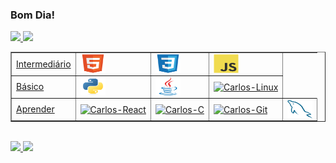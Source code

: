 ### Bom Dia!

<div> 
    <a href="https://github.com/cartulo">
    <img height="160em" src="https://github-readme-stats.vercel.app/api?username=CarlosMarquetti&show_icons=true&theme=tokyonight&include_all_commits=true&count_private=true"/>
    <img height="160em" src="https://github-readme-stats.vercel.app/api/top-langs/?username=CarlosMarquetti&layout=compact&langs_count=7&theme=tokyonight"/>
</div>
  
<div> 
 <table border="1">
        <tr>
            <td>Intermediário</td>
            <td><img align="center" alt="Caelos-HTML" height="30" width="40" src="https://raw.githubusercontent.com/devicons/devicon/master/icons/html5/html5-original.svg"></td>
            <td><img align="center" alt="Carlos-CSS" height="30" width="40" src="https://raw.githubusercontent.com/devicons/devicon/master/icons/css3/css3-original.svg"></td>
            <td><img align="center" alt="Carlos-JS" height="30" width="40" src="https://raw.githubusercontent.com/devicons/devicon/master/icons/javascript/javascript-original.svg"></td>
        </tr>
        <tr>
          <td>Básico</td>
            <td><img align="center" alt="Carlos-Python" height="30" width="40" src="https://raw.githubusercontent.com/devicons/devicon/master/icons/python/python-original.svg"></td>
            <td><img align="center" alt="Carlos-Java" height="30" width="40" src="https://raw.githubusercontent.com/devicons/devicon/master/icons/java/java-original.svg"></td>
            <td><img align="center" alt="Carlos-Linux" height="30" width="40" src="https://cdn.jsdelivr.net/gh/devicons/devicon/icons/linux/linux-original.svg" /></td>
          </tr>
        <tr>
          <td>Aprender</td>
          <td><img align="center" alt="Carlos-React" height="30" width="40" src="https://cdn.jsdelivr.net/gh/devicons/devicon/icons/react/react-original.svg"></td>
          <td><img align="center" alt="Carlos-C" height="30" width="40" src="https://cdn.jsdelivr.net/gh/devicons/devicon/icons/c/c-plain.svg" /></td>
          <td><img align="center" alt="Carlos-Git" height="30" width="40" src="https://cdn.jsdelivr.net/gh/devicons/devicon/icons/git/git-original.svg" /></td>
          <td><img align="center" alt="Carlos-MySQL" height="30" width="40" src="https://raw.githubusercontent.com/devicons/devicon/master/icons/mysql/mysql-original.svg"></td>
        </tr>
    </table><br/>
</div>

<div>
     <a href="https://linkedin.com/in/carlos-marquetti-9066a8216/" target="_blank">
    <img src="https://img.shields.io/badge/-LinkedIn-black.svg?style=for-the-badge&logo=linkedin&color=informational"/>
     </a>
    <a href="mailto:carlos.marquetti312@gmail.com" target="_blank">
    <img src="https://img.shields.io/badge/-Gmail-%23333?style=for-the-badge&logo=gmail&color=red&logoColor=white"/>
    </a>
</div>


